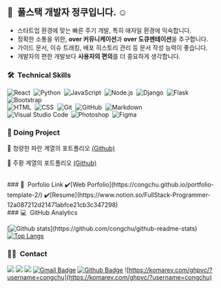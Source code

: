 
## 👋 &nbsp;풀스택 개발자 정쿠입니다. ☺️

- 스타트업 환경에 맞는 빠른 주기 개발, 특히 애자일 환경에 익숙합니다.
- 정확한 소통을 위한, **over 커뮤니케이션**과 **over 도큐멘테이션**을 추구합니다.
- 가이드 문서, 이슈 트래킹, 배포 히스토리 관리 등 문서 작성 능력이 좋습니다.
- 개발자의 편한 개발보다 **사용자의 편의**를 더 중요하게 생각합니다.



### 🛠 &nbsp;Technical Skills
![React](https://img.shields.io/badge/-React-05122A?style=flat&logo=react)&nbsp;
![Python](https://img.shields.io/badge/-Python-05122A?style=flat&logo=python)&nbsp;
![JavaScript](https://img.shields.io/badge/-JavaScript-05122A?style=flat&logo=javascript)&nbsp;
![Node.js](https://img.shields.io/badge/-Node.js-05122A?style=flat&logo=node.js)&nbsp;
![Django](https://img.shields.io/badge/-Django-05122A?style=flat&logo=django&logoColor=092E20)&nbsp;
![Flask](https://img.shields.io/badge/-Flask-05122A?style=flat&logo=flask)&nbsp;
![Bootstrap](https://img.shields.io/badge/-Bootstrap-05122A?style=flat&logo=bootstrap&logoColor=563D7C)\
![HTML](https://img.shields.io/badge/-HTML-05122A?style=flat&logo=HTML5)&nbsp;
![CSS](https://img.shields.io/badge/-CSS-05122A?style=flat&logo=CSS3&logoColor=1572B6)&nbsp;
![Git](https://img.shields.io/badge/-Git-05122A?style=flat&logo=git)&nbsp;
![GitHub](https://img.shields.io/badge/-GitHub-05122A?style=flat&logo=github)&nbsp;
![Markdown](https://img.shields.io/badge/-Markdown-05122A?style=flat&logo=markdown)\
![Visual Studio Code](https://img.shields.io/badge/-Visual%20Studio%20Code-05122A?style=flat&logo=visual-studio-code&logoColor=007ACC)&nbsp;
![Photoshop](https://img.shields.io/badge/-Photoshop-05122A?style=flat&logo=rstudio)&nbsp;
![Figma](https://img.shields.io/badge/-Figma-05122A?style=flat&logo=adobe-photoshop)&nbsp;
<br/>

### 🎁&nbsp;Doing Project
🌱 청량한 파란 계열의 포트폴리오 [(Github)](https://congchu.github.io/portfolio-1/)

🌱 주황 계열의 포트폴리오 [(Github)](https://congchu.github.io/portfolio-2/)

<br/>
### 🔗 &nbsp;Porfolio Link
✔️[Web Porfolio](https://congchu.github.io/portfolio-template-2/)
✔️[Resume](https://www.notion.so/FullStack-Programmer-12a087212d21471abfce21cb3c347298)

<br/>
### 💻 &nbsp;GitHub Analytics

[![Github stats](https://github-readme-stats.vercel.app/api?username=congchu&show_icons=true&theme=algolia&include_all_commits=true&count_private=true")](https://github.com/congchu/github-readme-stats)
[![Top Langs](https://github-readme-stats.vercel.app/api/top-langs/?username=congchu&layout=compact&theme=algolia)](https://github.com/congchu/github-readme-stats)


### 🤝🏻 &nbsp;Contact
<a href="mailto:cookie00421@gmail.com"><img src="https://img.shields.io/badge/-cookie00421@gmail.com-D14836?style=flat&logo=Gmail&logoColor=white"/></a>
<a href="https://instagram.com/jeongkooo"><img src="https://img.shields.io/badge/-@jeongkooo__-E4405F?style=flat&logo=Instagram&logoColor=white"/></a>
<a href="https://www.facebook.com/minjung.koo2"><img src="https://img.shields.io/badge/-@minjung.koo2-1877F2?style=flat&logo=Facebook&logoColor=white"/></a>
[![Gmail Badge](https://img.shields.io/badge/-cookie00421@gmail.com-c14438?style=flat&logo=Gmail&logoColor=white&link=mailto:cookie00421@gmail.com)](mailto:cookie00421@gmail.com) [![Github Badge](https://img.shields.io/badge/-congchu-grey?style=flat&logo=github&logoColor=white&link=https://github.com/congchu/)](https://www.github.com/congchu/)
![https://komarev.com/ghpvc/?username=congchu](https://komarev.com/ghpvc/?username=congchu)


